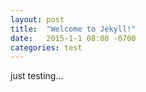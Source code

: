 ```yaml
---
layout: post
title:  "Welcome to Jekyll!"
date:   2015-1-1 08:00 -0700
categories: test
---
```

just testing...